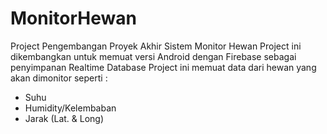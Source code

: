 # MonitorHewan
Project Pengembangan Proyek Akhir Sistem Monitor Hewan
Project ini dikembangkan untuk memuat versi Android dengan Firebase sebagai penyimpanan Realtime Database
Project ini memuat data dari hewan yang akan dimonitor seperti :
  - Suhu
  - Humidity/Kelembaban
  - Jarak (Lat. & Long)
